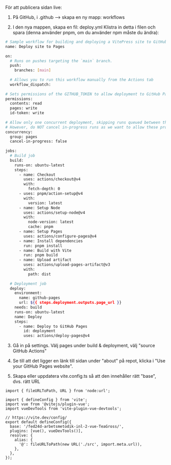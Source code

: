 För att publicera sidan live:
 
1. På GitHub, i .github --> skapa en ny mapp: workflows

   
2. I den nya mappen, skapa en fil: deploy.yml 
Klistra in detta i filen och spara (denna använder pnpm, om du använder npm måste du ändra):

```bash
# Sample workflow for building and deploying a VitePress site to GitHub Pages
name: Deploy site to Pages
 
on:
  # Runs on pushes targeting the `main` branch.
  push:
    branches: [main]
 
  # Allows you to run this workflow manually from the Actions tab
  workflow_dispatch:
 
# Sets permissions of the GITHUB_TOKEN to allow deployment to GitHub Pages
permissions:
  contents: read
  pages: write
  id-token: write
 
# Allow only one concurrent deployment, skipping runs queued between the run in-progress and latest queued.
# However, do NOT cancel in-progress runs as we want to allow these production deployments to complete.
concurrency:
  group: pages
  cancel-in-progress: false
 
jobs:
  # Build job
  build:
    runs-on: ubuntu-latest
    steps:
      - name: Checkout
        uses: actions/checkout@v4
        with:
          fetch-depth: 0
      - uses: pnpm/action-setup@v4
        with:
          version: latest
      - name: Setup Node
        uses: actions/setup-node@v4
        with:
          node-version: latest
          cache: pnpm
      - name: Setup Pages
        uses: actions/configure-pages@v4
      - name: Install dependencies
        run: pnpm install
      - name: Build with Vite
        run: pnpm build
      - name: Upload artifact
        uses: actions/upload-pages-artifact@v3
        with:
          path: dist
 
  # Deployment job
  deploy:
    environment:
      name: github-pages
      url: ${{ steps.deployment.outputs.page_url }}
    needs: build
    runs-on: ubuntu-latest
    name: Deploy
    steps:
      - name: Deploy to GitHub Pages
        id: deployment
        uses: actions/deploy-pages@v4
```
 

3. Gå in på settings. Välj pages under build & deployment, välj "source GitHub Actions"

   
4. Se till att det ligger en länk till sidan under "about" på repot, klicka i "Use your GitHub Pages website".

   
5. Skapa eller uppdatera vite.config.ts så att den innehåller rätt "base", dvs. rätt URL
   
```
import { fileURLToPath, URL } from 'node:url';
 
import { defineConfig } from 'vite';
import vue from '@vitejs/plugin-vue';
import vueDevTools from 'vite-plugin-vue-devtools';
 
// https://vite.dev/config/
export default defineConfig({
  base: '/fed24d-arbetsmetodik-inl-2-vue-TeaGross/',
  plugins: [vue(), vueDevTools()],
  resolve: {
    alias: {
      '@': fileURLToPath(new URL('./src', import.meta.url)),
    },
  },
});
```
